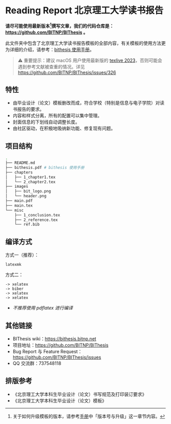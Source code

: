 # Reading Report 北京理工大学读书报告

**请尽可能使用最新版本[^1]撰写文章，我们的代码仓库是：https://github.com/BITNP/BIThesis 。**

此文件夹中包含了北京理工大学读书报告模板的全部内容，有关模板的使用方法更为详细的介绍，请参考：[bithesis 使用手册][manual]。

> :warning: 重要提示：建议 macOS 用户使用最新版的 [texlive 2023](https://www.tug.org/mactex/mactex-download.html)，否则可能会遇到参考文献被查重的情况。详见 https://github.com/BITNP/BIThesis/issues/326

## 特性

- 由毕业设计（论文）模板删改而成，符合学校（特别是信息与电子学院）对读书报告的要求。
- 内容和样式分离，所有的配置可以集中管理。
- 封面信息的下划线自动调整长度。
- 由社区驱动，在积极地吸纳新功能、修复现有问题。

## 项目结构

```sh
.
├── README.md
├── bithesis.pdf # bithesis 使用手册
├── chapters
│   ├── 1_chapter1.tex
│   └── 2_chapter2.tex
├── images
│   ├── bit_logo.png
│   └── header.png
├── main.pdf
├── main.tex
└── misc
    ├── 1_conclusion.tex
    ├── 2_reference.tex
    └── ref.bib
```

## 编译方式

方式一（推荐）：
```
latexmk
```

方式二：
```
-> xelatex
-> biber
-> xelatex
-> xelatex
```

- *不推荐使用 pdflatex 进行编译*

## 其他链接

- BIThesis wiki：https://bithesis.bitnp.net
- 项目地址：https://github.com/BITNP/BIThesis
- Bug Report 与 Feature Request：https://github.com/BITNP/BIThesis/issues
- QQ 交流群：737548118

## 排版参考

- 《北京理工大学本科生毕业设计（论文）书写规范及打印装订要求》
- 《北京理工大学本科生毕业设计（论文）模板》

[^1]: 关于如何升级模板的版本，请参考[手册][manual]中「版本号与升级」这一章节内容。

[manual]: ./bithesis.pdf
